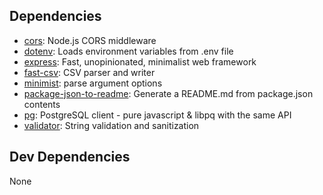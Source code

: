 ## Dependencies

- [cors](https://ghub.io/cors): Node.js CORS middleware
- [dotenv](https://ghub.io/dotenv): Loads environment variables from .env file
- [express](https://ghub.io/express): Fast, unopinionated, minimalist web framework
- [fast-csv](https://ghub.io/fast-csv): CSV parser and writer
- [minimist](https://ghub.io/minimist): parse argument options
- [package-json-to-readme](https://ghub.io/package-json-to-readme): Generate a README.md from package.json contents
- [pg](https://ghub.io/pg): PostgreSQL client - pure javascript &amp; libpq with the same API
- [validator](https://ghub.io/validator): String validation and sanitization

## Dev Dependencies

None

